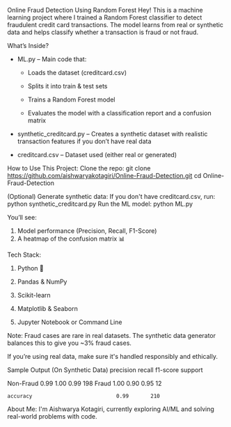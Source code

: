 Online Fraud Detection Using Random Forest
Hey!
This is a machine learning project where I trained a Random Forest classifier to detect fraudulent credit card transactions. The model learns from real or synthetic data and helps classify whether a transaction is fraud or not fraud.

What’s Inside?
* ML.py – Main code that:

  - Loads the dataset (creditcard.csv)

  - Splits it into train & test sets

  - Trains a Random Forest model

  - Evaluates the model with a classification report and a confusion matrix
* synthetic_creditcard.py – Creates a synthetic dataset with realistic transaction features if you don’t have real data

* creditcard.csv – Dataset used (either real or generated)

How to Use This Project:
 Clone the repo:
    git clone https://github.com/aishwaryakotagiri/Online-Fraud-Detection.git
    cd Online-Fraud-Detection

(Optional) Generate synthetic data:
If you don't have creditcard.csv, run:
  python synthetic_creditcard.py
Run the ML model:
  python ML.py

You’ll see:
1. Model performance (Precision, Recall, F1-Score)
2. A heatmap of the confusion matrix 📊

Tech Stack:
1. Python 🐍

2. Pandas & NumPy

3. Scikit-learn

4. Matplotlib & Seaborn

5. Jupyter Notebook or Command Line

Note:
Fraud cases are rare in real datasets. The synthetic data generator balances this to give you ~3% fraud cases.

If you’re using real data, make sure it's handled responsibly and ethically.

Sample Output (On Synthetic Data)
         precision    recall  f1-score   support

   Non-Fraud       0.99       1.00      0.99       198
       Fraud       1.00       0.90      0.95        12

    accuracy                           0.99       210
About Me:
I'm Aishwarya Kotagiri, currently exploring AI/ML and solving real-world problems with code. 
